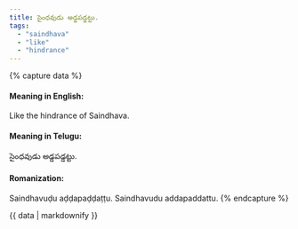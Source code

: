 ```yaml
---
title: సైంధవుడు అడ్డపడ్డట్టు.
tags:
  - "saindhava"
  - "like"
  - "hindrance"
---
```


{% capture data %}
#### Meaning in English:
Like the hindrance of Saindhava.

#### Meaning in Telugu:
సైంధవుడు అడ్డపడ్డట్టు.

#### Romanization:
Saindhavuḍu aḍḍapaḍḍaṭṭu.
Saindhavudu addapaddattu.
{% endcapture %}

{{ data | markdownify }}

